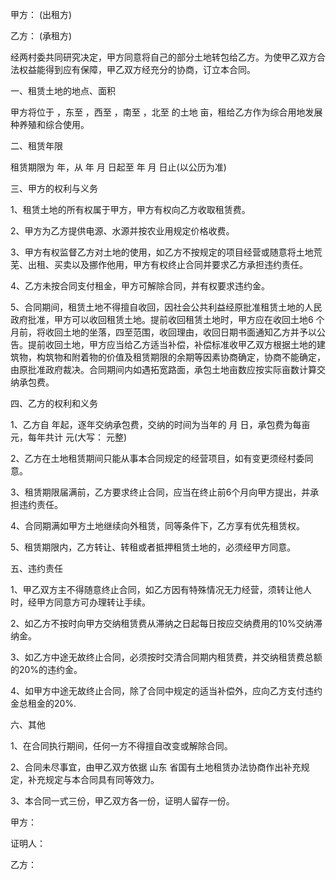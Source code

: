 
 


甲方： (出租方)


乙方： (承租方)


经两村委共同研究决定，甲方同意将自己的部分土地转包给乙方。为使甲乙双方合法权益能得到应有保障，甲乙双方经充分的协商，订立本合同。


一、租赁土地的地点、面积


甲方将位于 ，东至 ，西至 ，南至 ，北至 的土地 亩，租给乙方作为综合用地发展种养殖和综合使用。


二、租赁年限


租赁期限为 年，从 年 月 日起至 年 月 日止(以公历为准)


三、甲方的权利与义务


1、租赁土地的所有权属于甲方，甲方有权向乙方收取租赁费。


2、甲方为乙方提供电源、水源并按农业用规定价格收费。


3、甲方有权监督乙方对土地的使用，如乙方不按规定的项目经营或随意将土地荒芜、出租、买卖以及挪作他用，甲方有权终止合同并要求乙方承担违约责任。


4、乙方未按合同支付租金，甲方可解除合同，并有权要求违约金。


5、合同期间，租赁土地不得擅自收回，因社会公共利益经原批准租赁土地的人民政府批准，甲方可以收回租赁土地。提前收回租赁土地时，甲方应在收回土地6 个月前，将收回土地的坐落，四至范围，收回理由，收回日期书面通知乙方并予以公告。提前收回土地，甲方应当给乙方适当补偿，补偿标准收甲乙双方根据土地的建筑物，构筑物和附着物的价值及租赁期限的余期等因素协商确定，协商不能确定，由原批准政府裁决。合同期间内如遇拓宽路面，承包土地亩数应按实际亩数计算交纳承包费。


四、乙方的权利和义务


1、乙方自 年起，逐年交纳承包费，交纳的时间为当年的 月 日，承包费为每亩 元，每年共计 元(大写： 元整)


2、乙方在土地租赁期间只能从事本合同规定的经营项目，如有变更须经村委同意。


3、租赁期限届满前，乙方要求终止合同，应当在终止前6个月向甲方提出，并承担违约责任。


4、合同期满如甲方土地继续向外租赁，同等条件下，乙方享有优先租赁权。


5、租赁期限内，乙方转让、转租或者抵押租赁土地的，必须经甲方同意。


五、违约责任


1、甲乙双方主不得随意终止合同，如乙方因有特殊情况无力经营，须转让他人时，经甲方同意方可办理转让手续。


2、如乙方不按时向甲方交纳租赁费从滞纳之日起每日按应交纳费用的10%交纳滞纳金。


3、如乙方中途无故终止合同，必须按时交清合同期内租赁费，并交纳租赁费总额的20%的违约金。


4、如甲方中途无故终止合同，除了合同中规定的适当补偿外，应向乙方支付违约金总租金的20%.


六、其他


1、在合同执行期间，任何一方不得擅自改变或解除合同。


2、合同未尽事宜，由甲乙双方依据
山东
省国有土地租赁办法协商作出补充规定，补充规定与本合同具有同等效力。


3、本合同一式三份，甲乙双方各一份，证明人留存一份。


甲方：


证明人：


乙方：
 


 

 
 
 
 
 
  


  
 

  


  


  
 
 
 
 

